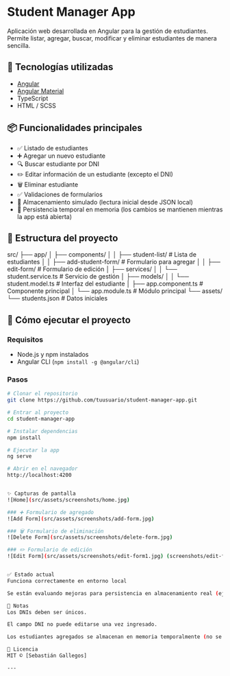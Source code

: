 # Student Manager App

Aplicación web desarrollada en Angular para la gestión de estudiantes. Permite listar, agregar, buscar, modificar y eliminar estudiantes de manera sencilla.

## 🚀 Tecnologías utilizadas

- [Angular](https://angular.io/)
- [Angular Material](https://material.angular.io/)
- TypeScript
- HTML / SCSS

## 📦 Funcionalidades principales

- ✅ Listado de estudiantes
- ➕ Agregar un nuevo estudiante
- 🔍 Buscar estudiante por DNI
- ✏️ Editar información de un estudiante (excepto el DNI)
- 🗑️ Eliminar estudiante
- ✅ Validaciones de formularios
- 🧾 Almacenamiento simulado (lectura inicial desde JSON local)
- 🔁 Persistencia temporal en memoria (los cambios se mantienen mientras la app está abierta)

## 📂 Estructura del proyecto

src/
├── app/
│ ├── components/
│ │ ├── student-list/ # Lista de estudiantes
│ │ ├── add-student-form/ # Formulario para agregar
│ │ ├── edit-form/ # Formulario de edición
│ ├── services/
│ │ └── student.service.ts # Servicio de gestión
│ ├── models/
│ │ └── student.model.ts # Interfaz del estudiante
│ ├── app.component.ts # Componente principal
│ └── app.module.ts # Módulo principal
└── assets/
└── students.json # Datos iniciales


## 🧪 Cómo ejecutar el proyecto

### Requisitos

- Node.js y npm instalados
- Angular CLI (`npm install -g @angular/cli`)

### Pasos

```bash
# Clonar el repositorio
git clone https://github.com/tuusuario/student-manager-app.git

# Entrar al proyecto
cd student-manager-app

# Instalar dependencias
npm install

# Ejecutar la app
ng serve

# Abrir en el navegador
http://localhost:4200


✨ Capturas de pantalla
![Home](src/assets/screenshots/home.jpg)

### ➕ Formulario de agregado
![Add Form](src/assets/screenshots/add-form.jpg)

### 🗑️ Formulario de eliminación
![Delete Form](src/assets/screenshots/delete-form.jpg)

### ✏️ Formulario de edición
![Edit Form](src/assets/screenshots/edit-form1.jpg) (screenshots/edit-form2.jpg)


✅ Estado actual
Funciona correctamente en entorno local

Se están evaluando mejoras para persistencia en almacenamiento real (ej. Firebase o backend Express)

📌 Notas
Los DNIs deben ser únicos.

El campo DNI no puede editarse una vez ingresado.

Los estudiantes agregados se almacenan en memoria temporalmente (no se guardan en disco).

📄 Licencia
MIT © [Sebastián Gallegos]

---